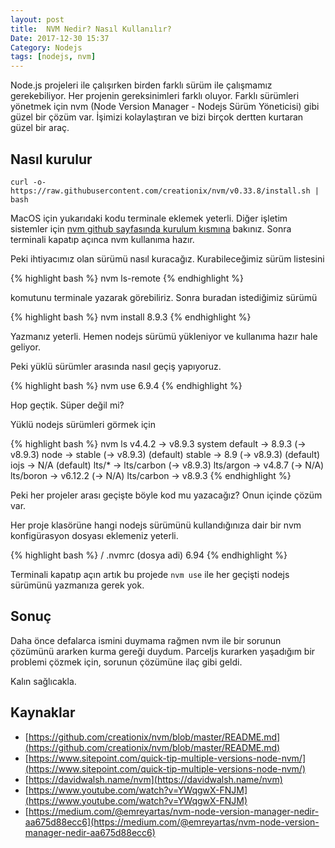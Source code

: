 ```yaml
---
layout: post
title:  NVM Nedir? Nasıl Kullanılır?
Date: 2017-12-30 15:37
Category: Nodejs
tags: [nodejs, nvm]
---
```


Node.js projeleri ile çalışırken birden farklı sürüm ile çalışmamız gerekebiliyor. Her projenin gereksinimleri farklı oluyor. Farklı sürümleri yönetmek için nvm (Node Version Manager - Nodejs Sürüm Yöneticisi) gibi güzel bir çözüm var. İşimizi kolaylaştıran ve bizi birçok  dertten kurtaran güzel bir araç.

## Nasıl kurulur

	curl -o- https://raw.githubusercontent.com/creationix/nvm/v0.33.8/install.sh | bash
	
MacOS için yukarıdaki kodu terminale eklemek yeterli. Diğer işletim sistemler için [nvm github sayfasında kurulum kısmına](https://github.com/creationix/nvm/blob/master/README.md) bakınız. Sonra terminali kapatıp açınca nvm kullanıma hazır.

Peki ihtiyacımız olan sürümü nasıl kuracağız. Kurabileceğimiz sürüm listesini 

{% highlight bash %}
nvm ls-remote
{% endhighlight %}

komutunu terminale yazarak görebiliriz. Sonra buradan istediğimiz sürümü

{% highlight bash %}
nvm install 8.9.3
{% endhighlight %}

Yazmanız yeterli. Hemen nodejs sürümü yükleniyor ve kullanıma hazır hale geliyor.

Peki yüklü sürümler arasında nasıl geçiş yapıyoruz.

{% highlight bash %}
nvm use 6.9.4
{% endhighlight %}

Hop geçtik. Süper değil mi?

Yüklü nodejs sürümleri görmek için 

{% highlight bash %}
nvm ls
         v4.4.2
->       v8.9.3
         system
default -> 8.9.3 (-> v8.9.3)
node -> stable (-> v8.9.3) (default)
stable -> 8.9 (-> v8.9.3) (default)
iojs -> N/A (default)
lts/* -> lts/carbon (-> v8.9.3)
lts/argon -> v4.8.7 (-> N/A)
lts/boron -> v6.12.2 (-> N/A)
lts/carbon -> v8.9.3
{% endhighlight %}

Peki her projeler arası geçişte böyle kod mu yazacağız? Onun içinde çözüm var.

Her proje klasörüne hangi nodejs sürümünü kullandığınıza dair bir nvm konfigürasyon dosyası eklemeniz yeterli.

{% highlight bash %}
/ .nvmrc (dosya adi)
6.94
{% endhighlight %}

Terminali kapatıp açın artık bu projede `nvm use` ile her geçişti nodejs sürümünü yazmanıza gerek yok.

## Sonuç

Daha önce defalarca ismini duymama rağmen nvm ile bir sorunun çözümünü ararken kurma gereği duydum. Parceljs kurarken yaşadığım bir problemi çözmek için, sorunun çözümüne ilaç gibi geldi. 

Kalın sağlıcakla.

## Kaynaklar

 - [https://github.com/creationix/nvm/blob/master/README.md](https://github.com/creationix/nvm/blob/master/README.md)
 - [https://www.sitepoint.com/quick-tip-multiple-versions-node-nvm/](https://www.sitepoint.com/quick-tip-multiple-versions-node-nvm/)
 - [https://davidwalsh.name/nvm](https://davidwalsh.name/nvm)
 - [https://www.youtube.com/watch?v=YWqgwX-FNJM](https://www.youtube.com/watch?v=YWqgwX-FNJM)
 - [https://medium.com/@emreyartas/nvm-node-version-manager-nedir-aa675d88ecc6](https://medium.com/@emreyartas/nvm-node-version-manager-nedir-aa675d88ecc6)